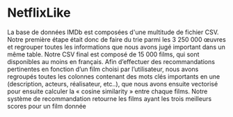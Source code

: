 # NetflixLike

La base de données IMDb est composées d'une multitude de fichier CSV. 
Notre première étape était donc de faire du trie parmi les 3 250 000 œuvres et regrouper toutes les informations que nous avons jugé important dans un même table.
Notre CSV final est composé de 15 000 films, qui sont disponibles au moins en français.
Afin d’effectuer des recommandations pertinentes en fonction d’un film choisi par l’utilisateur, 
nous avons regroupés toutes les colonnes contenant des mots clés importants en une (description, acteurs, réalisateur, etc..), 
que nous avons ensuite vectorisé pour ensuite calculer la « cosine similarity » entre chaque films. 
Notre système de recommandation retourne les films ayant les trois meilleurs scores pour un film donnée
